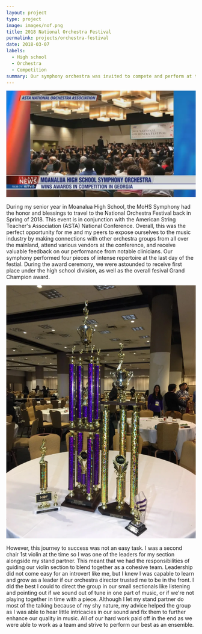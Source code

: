 ```yaml
---
layout: project
type: project
image: images/nof.png
title: 2018 National Orchestra Festival
permalink: projects/orchestra-festival
date: 2018-03-07
labels:
  - High school
  - Orchestra
  - Competition
summary: Our symphony orchestra was invited to compete and perform at the 2018 National Orchestra Festival in Atlanta, Georgia
---
```


<img class="ui large left floated image" src="../images/orchestra-news.png">

During my senior year in Moanalua High School, the MoHS Symphony had the honor and blessings to travel to the National Orchestra Festival back in Spring of 2018. This event is in conjunction with the American String Teacher's Association (ASTA) National Conference. Overall, this was the perfect opportunity for me and my peers to expose ourselves to the music industry by making connections with other orchestra groups from all over the mainland, attend various vendors at the conference, and receive valuable feedback on our performance from notable clinicians. Our symphony performed four pieces of intense repertoire at the last day of the festial. During the award ceremony, we were astounded to receive first place under the high school division, as well as the overall fesival Grand Champion award.

<img class="ui medium right floated image" src="../images/orchestra-trophies.png">

However, this journey to success was not an easy task. I was a second chair 1st violin at the time so I was one of the leaders for my section alongside my stand partner. This meant that we had the responsibilities of guiding our violin section to blend together as a cohesive team. Leadership did not come easy for an introvert like me, but I knew I was capable to learn and grow as a leader if our orchestra director trusted me to be in the front. I did the best I could to direct the group in our small sectionals like listening and pointing out if we sound out of tune in one part of music, or if we're not playing together in time with a piece. Although I let my stand partner do most of the talking because of my shy nature, my advice helped the group as I was able to hear little intricacies in our sound and fix them to further enhance our quality in music. All of our hard work paid off in the end as we were able to work as a team and strive to perform our best as an ensemble.
